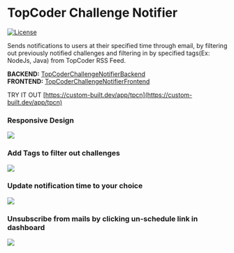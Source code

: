 # TopCoder Challenge Notifier

[![License](http://img.shields.io/:license-mit-blue.svg?style=flat-square)](http://badges.mit-license.org)

Sends notifications to users at their specified time through email, by filtering out previously notified challenges and filtering in by specified tags(Ex: NodeJs, Java) from TopCoder RSS Feed.

**BACKEND:** [TopCoderChallengeNotifierBackend](https://github.com/charan2628/TopCoderChallengeNotifierBackend)<br/>
**FRONTEND:** [TopCoderChallengeNotifierFrontend](https://github.com/charan2628/TopCoderChallengeNotifierFrontend)

TRY IT OUT [https://custom-built.dev/app/tpcn](https://custom-built.dev/app/tpcn)

### Responsive Design
![](http://g.recordit.co/vPmL6ppMr6.gif)


### Add Tags to filter out challenges

![](http://g.recordit.co/CGBG4JMYoX.gif)


### Update notification time to your choice

![](http://g.recordit.co/wvJqQ0i6xO.gif)


### Unsubscribe from mails by clicking un-schedule link in dashboard
![](http://g.recordit.co/hVlFVO2KMD.gif)
